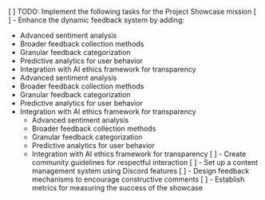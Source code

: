 [ ] TODO: Implement the following tasks for the Project Showcase mission
[ ] - Enhance the dynamic feedback system by adding:
  - Advanced sentiment analysis
  - Broader feedback collection methods
  - Granular feedback categorization
  - Predictive analytics for user behavior
  - Integration with AI ethics framework for transparency
  - Advanced sentiment analysis
  - Broader feedback collection methods
  - Granular feedback categorization
  - Predictive analytics for user behavior
  - Integration with AI ethics framework for transparency
    - Advanced sentiment analysis
    - Broader feedback collection methods
    - Granular feedback categorization
    - Predictive analytics for user behavior
    - Integration with AI ethics framework for transparency
[ ] - Create community guidelines for respectful interaction
[ ] - Set up a content management system using Discord features
[ ] - Design feedback mechanisms to encourage constructive comments
[ ] - Establish metrics for measuring the success of the showcase